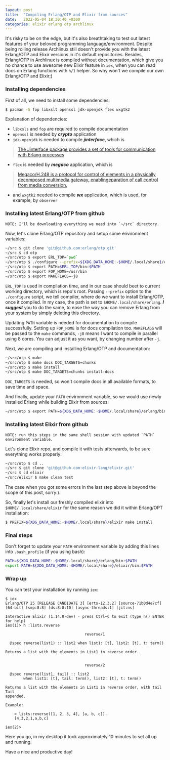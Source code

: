 ```yaml
---
layout: post
title:  "Compiling Erlang/OTP and Elixir from sources"
date:   2022-05-04 18:30:40 +0300
categories: elixir erlang otp archlinux
---
```

It's risky to be on the edge, but it's also breathtaking to test out latest features of your
beloved programming language/environment. Despite being rolling release Archlinux still doesn't
provide you with the latest Erlang/OTP and Elixir versions in it's default repositories. Besides,
Erlang/OTP in Archlinux is compiled without documentation, which give you no chance to use awesome
new Elixir feature in `iex`, when you can read docs on Erlang functions with `h/1` helper. So why
won't we compile our own Erlang/OTP and Elixir;)

### Installing dependencies
First of all, we need to install some dependencies:
```bash
$ pacman -S fop libxslt openssl jdk-openjdk flex wxgtk2
```

Explanation of dependencies:
- `libxsls` and `fop` are required to compile documentation
- `openssl` is needed by _**crypto**_ application
- `jdk-openjdk` is needed to compile _**jinterface**_, which is

> [The Jinterface package provides a set of tools for communication with Erlang
> processes](https://www.erlang.org/doc/apps/jinterface/jinterface_users_guide.html)

- `flex` is needed by _**megaco**_ application, which is

> [Megaco/H.248 is a protocol for control of elements in a physically decomposed multimedia
> gateway, enablingeparation of call control from media
> conversion.](https://www.erlang.org/doc/apps/megaco/megaco_intro.html)

- and `wxgtk2` needed to compile _**wx**_ application, which is used, for example, by `observer`

### Installing latest Erlang/OTP from github
    NOTE: I'll be downloading everything we need into `~/src` directory.

Now, let's clone Erlang/OTP repository and setup some environment variables:
```bash
~/src $ git clone 'git@github.com:erlang/otp.git'
~/src $ cd otp
~/src/otp $ export ERL_TOP=`pwd`
~/src/otp $ ./configure --prefix=${XDG_DATA_HOME:-$HOME/.local/share}/erlang
~/src/otp $ export PATH=$ERL_TOP/bin:$PATH
~/src/otp $ export FOP_HOME=/usr/bin
~/src/otp $ export MAKEFLAGS=-j8
```

`ERL_TOP` is used in compilation time, and in our case should beet to current working directory,
which is repo's root. Passing `--prefix` option to the `./configure` script, we tell compiler,
where do we want to install Erlang/OTP, once it compiled. In my case, the path is set to
`$HOME/.local/share/erlang`. _**I suggest**_ you to do the same, to ease the way you can
remove Erlang from your system by simply deleting this directory.

Updating `PATH` variable is needed for documentation to compile
successfully.
Setting up `FOP_HOME` is for docs compilation too.  `MAKEFLAGS` will be passed to the `make`
commands, `-j8` means I want to compile in parallel using 8 cores. You can adjust it as you want,
by changing number after `-j`.

Next, we are compiling and installing Erlang/OTP and documentation:
```bash
~/src/otp $ make
~/src/otp $ make docs DOC_TARGETS=chunks
~/src/otp $ make install
~/src/otp $ make DOC_TARGETS=chunks install-docs
```

`DOC_TARGETS` is needed, so won't compile docs in all available formats, to save time and space.

And finally, update your `PATH` environment variable, so we would use newly installed Erlang while
building Elixir from sources:
```bash
~/src/otp $ export PATH=${XDG_DATA_HOME:-$HOME/.local/share}/erlang/bin:$PATH
```

### Installing latest Elixir from github
    NOTE: run this steps in the same shell session with updated `PATH` environment variable.

Let's clone Elixir repo, and compile it with tests afterwards, to be sure everything works
properly:
```bash
~/src/otp $ cd ..
~/src $ git clone 'git@github.com:elixir-lang/elixir.git'
~/src $ cd elixir
~/src/elixir $ make clean test
```

The case when you got some errors in the last step above is beyond the scope of this post, sorry:).

So, finally let's install our freshly compiled elixir into `$HOME/.local/share/elixir` for the
same reason we did it within Erlang/OPT installation:
```bash
$ PREFIX=${XDG_DATA_HOME:-$HOME/.local/share}/elixir make install
```

### Final steps
Don't forget to update your `PATH` environment variable by adding this lines into `.bash_profile`
(if you using bash):
```bash
PATH=${XDG_DATA_HOME:-$HOME/.local/share}/erlang/bin:$PATH
export PATH=${XDG_DATA_HOME:-$HOME/.local/share}/elixir/bin:$PATH
```

### Wrap up
You can test your installation by running `iex`:
```
$ iex
Erlang/OTP 25 [RELEASE CANDIDATE 3] [erts-12.3.2] [source-71b0d4e7cf] [64-bit] [smp:8:8] [ds:8:8:10] [async-threads:1] [jit:ns]

Interactive Elixir (1.14.0-dev) - press Ctrl+C to exit (type h() ENTER for help)
iex(1)> h :lists.reverse

                                   reverse/1

  @spec reverse(list1) :: list2 when list1: [t], list2: [t], t: term()

Returns a list with the elements in List1 in reverse order.


                                   reverse/2

  @spec reverse(list1, tail) :: list2
        when list1: [t], tail: term(), list2: [t], t: term()

Returns a list with the elements in List1 in reverse order, with tail Tail
appended.

Example:

    > lists:reverse([1, 2, 3, 4], [a, b, c]).
    [4,3,2,1,a,b,c]

iex(2)>
```
Here you go, in my desktop it took approximately 10 minutes to set all up and running.

Have a nice and productive day!
